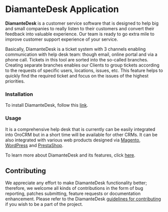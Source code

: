 # DiamanteDesk Application

**DiamanteDesk** is a customer service software that is designed to help big and small companies to really listen to their customers and convert their feedback into valuable experience. Our team is ready to go extra mile to improve customer support experience of your service.

Basically, DiamanteDesk is a ticket system with 3 channels enabling communication with help desk team: though email, online portal and via a phone call. Tickets in this tool are sorted into the so-called branches. Creating separate branches enables our Clients to group tickets according to the requests of specific users, locations, issues, etc. This feature helps to quickly find the required ticket and focus on the issues of the highest priorities.

### Installation ###

To install DiamanteDesk, follow this [link](http://docs.diamantedesk.com/en/latest/installation-guide/).

### Usage ###

It is a comprehensive help desk that is currently can be easily integrated into OroCRM but in a short time will be available for other CRMs. It can be also integrated with various web products designed via [Magento](http://docs.diamantedesk.com/en/latest/integration/magento/), [WordPress](http://docs.diamantedesk.com/en/latest/integration/wordpress/) and [PrestaShop](http://docs.diamantedesk.com/en/latest/integration/prestashop/).

To learn more about DiamanteDesk and its features, click [here](http://docs.diamantedesk.com/en/latest/).

## Contributing

We appreciate any effort to make DiamanteDesk functionality better; therefore, we welcome all kinds of contributions in the form of bug reporting, patches submitting, feature requests or documentation enhancement. Please refer to the DiamanteDesk [guidelines for contributing](http://docs.diamantedesk.com/en/latest/developer-guide/contributing.html) if you wish to be a part of the project.
